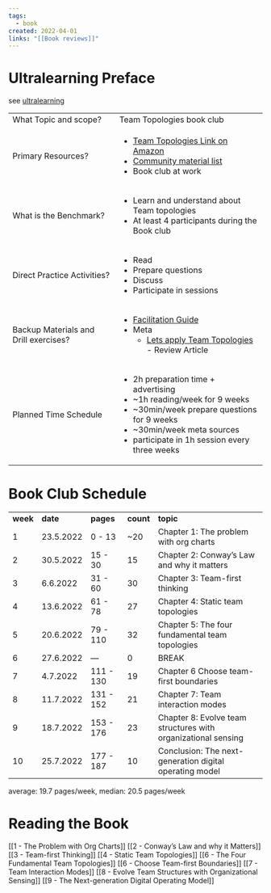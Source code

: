 ```yaml
---
tags:
  - book
created: 2022-04-01
links: "[[Book reviews]]"
---
```

# Ultralearning Preface

see [ultralearning](https://www.amazon.de/Ultralearning-Strategies-Mastering-Skills-Getting/dp/0008305706)

<table>
  <tr>
   <td>What Topic and scope?
   </td>
   <td>Team Topologies book club
   </td>
  </tr>
  <tr>
   <td>Primary Resources?
   </td>
   <td>
<ul>

<li><a href="https://www.amazon.de/Team-Topologies-Organizing-Business-Technology/dp/1942788819">Team Topologies Link on Amazon</a>

<li><a href="https://github.com/TeamTopologies/Team-Topologies-Community-Materials">Community material list</a>

<li>Book club at work
</li>
</ul>
   </td>
  </tr>
  <tr>
   <td>What is the Benchmark?
   </td>
   <td>
<ul>

<li>Learn and understand about Team topologies

<li>At least 4 participants during the Book club
</li>
</ul>
   </td>
  </tr>
  <tr>
   <td>Direct Practice Activities?
   </td>
   <td>
<ul>

<li>Read

<li>Prepare questions

<li>Discuss

<li>Participate in sessions
</li>
</ul>
   </td>
  </tr>
  <tr>
   <td>Backup Materials and Drill exercises?
   </td>
   <td>
<ul>

<li><a href="https://docs.google.com/document/d/1UZx7dnGnJfU7SwmlWKERKvvQS9PmaRrwu_zmKggnmmY/edit#">Facilitation Guide</a>

<li>Meta
<ul>

<li><a href="https://betterprogramming.pub/your-team-structures-aint-working-let-s-apply-team-topologies-470e8d4f7fe5">Lets apply Team Topologies</a> - Review Article
</li>
</ul>
</li>
</ul>
   </td>
  </tr>
  <tr>
   <td>Planned Time Schedule
   </td>
   <td>
<ul>

<li>2h preparation time + advertising

<li>~1h reading/week for 9 weeks

<li>~30min/week prepare questions for 9 weeks

<li>~30min/week meta sources

<li>participate in 1h session every three weeks
</li>
</ul>
   </td>
  </tr>
</table>

# Book Club Schedule

<table>
  <tr>
   <td><strong>week</strong>
   </td>
   <td><strong>date</strong>
   </td>
   <td><strong>pages</strong>
   </td>
   <td><strong>count</strong>
   </td>
   <td><strong>topic</strong>
   </td>
  </tr>
  <tr>
   <td>1
   </td>
   <td>23.5.2022
   </td>
   <td>0 - 13
   </td>
   <td>~20
   </td>
   <td>Chapter 1: The problem with org charts
   </td>
  </tr>
  <tr>
   <td>2
   </td>
   <td>30.5.2022
   </td>
   <td>15 - 30
   </td>
   <td>15
   </td>
   <td>Chapter 2: Conway’s Law and why it matters
   </td>
  </tr>
  <tr>
   <td>3
   </td>
   <td>6.6.2022
   </td>
   <td>31 - 60
   </td>
   <td>30
   </td>
   <td>Chapter 3: Team-first thinking
   </td>
  </tr>
  <tr>
   <td>4
   </td>
   <td>13.6.2022
   </td>
   <td>61 - 78
   </td>
   <td>27
   </td>
   <td>Chapter 4: Static team topologies
   </td>
  </tr>
  <tr>
   <td>5
   </td>
   <td>20.6.2022
   </td>
   <td>79 - 110
   </td>
   <td>32
   </td>
   <td>Chapter 5: The four fundamental team topologies
   </td>
  </tr>
  <tr>
   <td>6
   </td>
   <td>27.6.2022
   </td>
   <td>—
   </td>
   <td>0
   </td>
   <td>BREAK
   </td>
  </tr>
  <tr>
   <td>7
   </td>
   <td>4.7.2022
   </td>
   <td>111 - 130
   </td>
   <td>19
   </td>
   <td>Chapter 6 Choose team-first boundaries
   </td>
  </tr>
  <tr>
   <td>8
   </td>
   <td>11.7.2022
   </td>
   <td>131 - 152
   </td>
   <td>21
   </td>
   <td>Chapter 7: Team interaction modes
   </td>
  </tr>
  <tr>
   <td>9
   </td>
   <td>18.7.2022
   </td>
   <td>153 - 176
   </td>
   <td>23
   </td>
   <td>Chapter 8: Evolve team structures with organizational sensing
   </td>
  </tr>
  <tr>
   <td>10
   </td>
   <td>25.7.2022
   </td>
   <td>177 - 187
   </td>
   <td>10
   </td>
   <td>Conclusion: The next-generation digital operating model
   </td>
  </tr>
</table>

average: 19.7 pages/week, median: 20.5 pages/week

# Reading the Book

[[1 - The Problem with Org Charts]]
[[2 - Conway’s Law and why it Matters]]
[[3 - Team-first Thinking]]
[[4 - Static Team Topologies]]
[[6 - The Four Fundamental Team Topologies]]
[[6 - Choose Team-first Boundaries]]
[[7 - Team Interaction Modes]]
[[8 - Evolve Team Structures with Organizational Sensing]]
[[9 - The Next-generation Digital Operating Model]]
